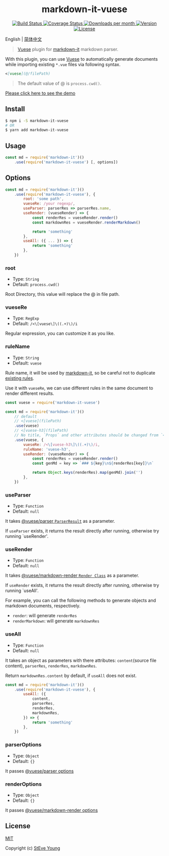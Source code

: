 <h1 align="center">markdown-it-vuese</h1>

<p align="center">
    <a href="https://circleci.com/gh/BuptStEve/markdown-it-vuese/tree/master" target="_blank">
        <img src="https://img.shields.io/circleci/project/github/BuptStEve/markdown-it-vuese/master.svg" alt="Build Status">
    </a>
    <a href="https://codecov.io/github/BuptStEve/markdown-it-vuese?branch=master" target="_blank">
        <img src="https://img.shields.io/codecov/c/github/BuptStEve/markdown-it-vuese/master.svg" alt="Coverage Status">
    </a>
    <a href="https://www.npmjs.com/package/markdown-it-vuese" target="_blank">
        <img src="https://badgen.net/npm/dm/markdown-it-vuese" alt="Downloads per month">
        <img src="https://img.shields.io/npm/v/markdown-it-vuese.svg" alt="Version">
        <img src="https://img.shields.io/npm/l/markdown-it-vuese.svg" alt="License">
    </a>
</p>

English | [简体中文](./zh/)

> [Vuese][1] plugin for [markdown-it][2] markdown parser.

With this plugin, you can use [Vuese][1] to automatically generate documents while importing existing `*.vue` files via following syntax.

```md
<[vuese](@/filePath)
```

> The default value of @ is `process.cwd()`.

[Please click here to see the demo](./example/demo.md)

## Install

```bash
$ npm i -S markdown-it-vuese
# OR
$ yarn add markdown-it-vuese
```

## Usage

```js
const md = require('markdown-it')()
    .use(require('markdown-it-vuese') [, options])
```

## Options

```js
const md = require('markdown-it')()
    .use(require('markdown-it-vuese'), {
        root: 'some path',
        vueseRe: /your regexp/,
        useParser: parserRes => parserRes.name,
        useRender: (vueseRender) => {
            const renderRes = vueseRender.render()
            const markdownRes = vueseRender.renderMarkdown()

            return 'something'
        },
        useAll: ({ ... }) => {
            return 'something'
        },
    })
```

### root
* Type: `String`
* Default: `process.cwd()`

Root Directory, this value will replace the @ in file path.

### vueseRe
* Type: `RegExp`
* Default: `/<\[vuese\]\((.+)\)/i`

Regular expression, you can customize it as you like.

### ruleName
* Type: `String`
* Default: `vuese`

Rule name, it will be used by [markdown-it][2], so be careful not to duplicate [existing rules][9].

Use it with `vueseRe`, we can use different rules in the same document to render different results.

```js
const vuese = require('markdown-it-vuese')

const md = require('markdown-it')()
    // default
    // <[vuese](filePath)
    .use(vuese)
    // <[vuese-h3](filePath)
    // No title, `Props` and other attributes should be changed from `<h2>` to `<h3>`
    .use(vuese, {
        vueseRe: /<\[vuese-h3\]\((.+)\)/i,
        ruleName: 'vuese-h3',
        useRender: (vueseRender) => {
            const renderRes = vueseRender.render()
            const genMd = key => `### ${key}\n${renderRes[key]}\n`

            return Object.keys(renderRes).map(genMd).join('')
        },
    })
```

### useParser
* Type: `Function`
* Default: `null`

It takes [@vuese/parser `ParserResult`][7] as a parameter.

If `useParser` exists, it returns the result directly after running, otherwise try running `useRender'.

### useRender
* Type: `Function`
* Default: `null`

It takes [@vuese/markdown-render `Render Class`][8] as a parameter.

If `useRender` exists, it returns the result directly after running, otherwise try running `useAll'.

For example, you can call the following methods to generate objects and markdown documents, respectively.

* `render`: will generate `renderRes`
* `renderMarkdown`: will generate `markdownRes`

### useAll
* Type: `Function`
* Default: `null`

It takes an object as parameters with there attributes: `content`(source file content), `parserRes`, `renderRes`, `markdownRes`.

Return `markdownRes.content` by default, if `useAll` does not exist.

```js
const md = require('markdown-it')()
    .use(require('markdown-it-vuese'), {
        useAll: ({
            content,
            parserRes,
            renderRes,
            markdownRes,
        }) => {
            return 'something'
        },
    })
```

### parserOptions
* Type: `Object`
* Default: `{}`

It passes [@vuese/parser options][5]

### renderOptions
* Type: `Object`
* Default: `{}`

It passes [@vuese/markdown-render options][6]

## License

[MIT](http://opensource.org/licenses/MIT)

Copyright (c) [StEve Young](https://github.com/BuptStEve)

[1]: https://github.com/vuese/vuese
[2]: https://github.com/markdown-it/markdown-it
[3]: https://vuese.org/parser/
[4]: https://vuese.org/markdown-render/
[5]: https://vuese.org/parser/#parseroptions
[6]: https://vuese.org/markdown-render/#renderoptions
[7]: https://vuese.org/parser/#parserresult
[8]: https://vuese.org/markdown-render/#render-class
[9]: https://markdown-it.github.io/markdown-it/#Renderer.prototype.rules
